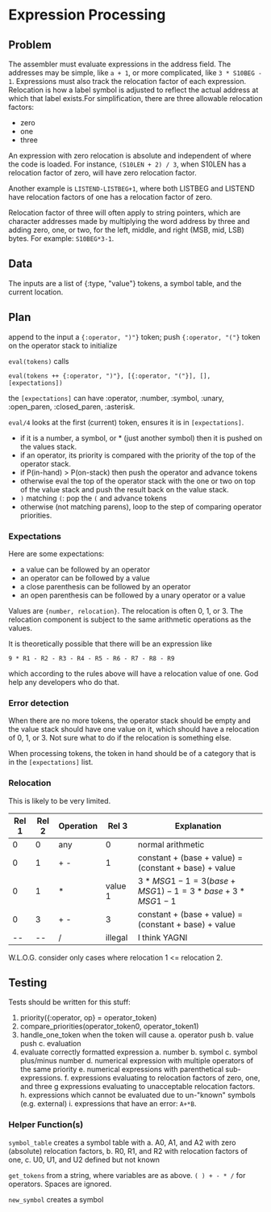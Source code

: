 # Expression Processing

## Problem

The assembler must evaluate expressions in the address field. The addresses may be simple, like ```a + 1```, or more complicated, like ```3 * S10BEG - 1```.
Expressions must also track the relocation factor of each expression. Relocation is how a label symbol is adjusted to reflect the actual address at which that label exists.For simplification, there are three allowable relocation factors:

* zero
* one
* three

An expression with zero relocation is absolute and independent of where the code is loaded. For instance, ```(S10LEN + 2) / 3```, when S10LEN has a relocation factor of zero, will have zero relocation factor.

Another example is ```LISTEND-LISTBEG+1```, where both LISTBEG and LISTEND have relocation factors of one has a relocation factor of zero.

Relocation factor of three will often apply to string pointers, which are character addresses made by multiplying the word address by three and adding zero, one, or two, for the left, middle, and right (MSB, mid, LSB) bytes. For example: ```S10BEG*3-1```.

## Data

The inputs are a list of {:type, "value"} tokens, a symbol table, and the current location.

## Plan

append to the input a ```{:operator, ")"}``` token; push ```{:operator, "("}``` token on the operator stack to initialize

```eval(tokens)``` calls

```eval(tokens ++ {:operator, ")"}, [{:operator, "("}], [], [expectations])```

the ```[expectations]``` can have :operator, :number, :symbol, :unary, :open_paren, :closed_paren, :asterisk.

```eval/4``` looks at the first (current) token, ensures it is in ```[expectations]```.

* if it is a number, a symbol, or * (just another symbol) then it is pushed on the values stack.
* if an operator, its priority is compared with the priority of the top of the operator stack.
* if P(in-hand) > P(on-stack) then push the operator and advance tokens
* otherwise eval the top of the operator stack with the one or two on top of the value stack and push the result back on the value stack.
* ```)``` matching ```(```: pop the ```(``` and advance tokens
* otherwise (not matching parens), loop to the step of comparing operator priorities.

### Expectations

Here are some expectations:

* a value can be followed by an operator
* an operator can be followed by a value
* a close parenthesis can be followed by an operator
* an open parenthesis can be followed by a unary operator or a value

Values are ```{number, relocation}```. The relocation is often 0, 1, or 3. The relocation component is subject to the same arithmetic operations as the values.

It is theoretically possible that there will be an expression like

```
9 * R1 - R2 - R3 - R4 - R5 - R6 - R7 - R8 - R9
```

which according to the rules above will have a relocation value of one. God help any developers who do that.

### Error detection

When there are no more tokens, the operator stack should be empty and the value stack should have one value on it, which should have a relocation of 0, 1, or 3. Not sure what to do if the relocation is something else.

When processing tokens, the token in hand should be of a category that is in the ```[expectations]``` list.

### Relocation

This is likely to be very limited.

|Rel 1|Rel 2|Operation|Rel 3|Explanation|
|------------|------------|---------|------------|-----------|
|0|0|any|0|normal arithmetic|
|0|1|+ -|1|constant + (base + value) = (constant + base) + value
|0|1|*|value 1|$3 * MSG1-1 = 3(base + MSG1) - 1 = 3*base + 3 * MSG1 -1$|
|0|3|+ -|3|constant + (base + value) = (constant + base) + value|
|--|--|/|illegal|I think YAGNI|

W.L.O.G. consider only cases where relocation 1 <= relocation 2.

## Testing

Tests should be written for this stuff:

1. priority({:operator, op} = operator_token)
1. compare_priorities(operator_token0, operator_token1)
1. handle_one_token when the token will cause
a. operator push
b. value push
c. evaluation
1. evaluate correctly formatted expression
a. number
b. symbol
c. symbol plus/minus number
d. numerical expression with multiple operators of the same priority
e. numerical expressions with parenthetical sub-expressions.
f. expressions evaluating to relocation factors of zero, one, and three
g expressions evaluating to unacceptable relocation factors.
h. expressions which cannot be evaluated due to un-"known" symbols (e.g. external)
i. expressions that have an error: ```A+*B```.

### Helper Function(s)

```symbol_table``` creates a symbol table with
a. A0, A1, and A2 with zero (absolute) relocation factors, b. R0, R1, and R2 with relocation factors of one,
c. U0, U1, and U2 defined but not known

```get_tokens``` from a string, where variables are as above. ```( ) + - * /``` for operators. Spaces are ignored.

```new_symbol``` creates a symbol
